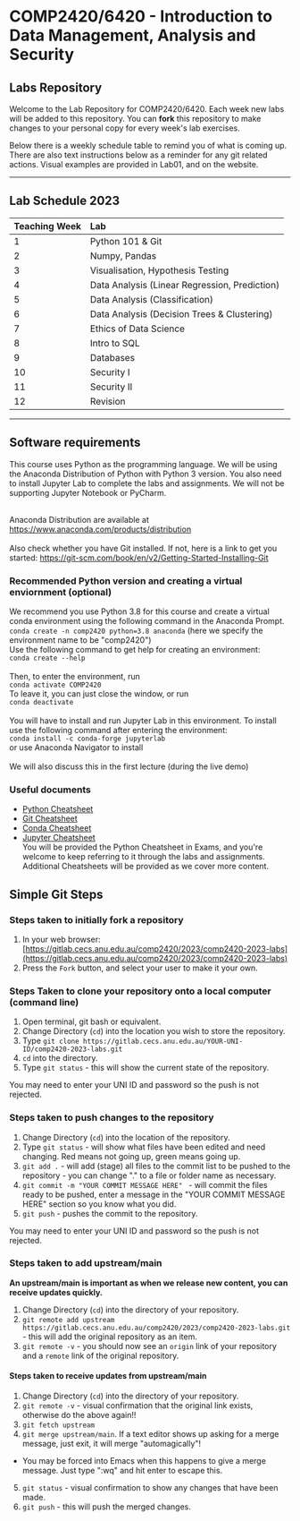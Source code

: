# COMP2420/6420 - Introduction to Data Management, Analysis and Security
## Labs Repository

Welcome to the Lab Repository for COMP2420/6420. Each week new labs will be added to this repository.
You can **fork** this repository to make changes to your
personal copy for every week's lab exercises.

Below there is a weekly schedule table to remind you of what is coming up.
There are also text instructions below as a reminder for any git related actions.
Visual examples are provided in Lab01, and on the website.

*****

## Lab Schedule 2023

| Teaching Week | Lab                                  |
| :--- | :-------------------------------------------- |
| 1    | Python 101 & Git                              |
| 2    | Numpy, Pandas                                 |
| 3    | Visualisation, Hypothesis Testing             |
| 4    | Data Analysis (Linear Regression, Prediction) |
| 5    | Data Analysis (Classification)                |
| 6    | Data Analysis (Decision Trees & Clustering)   |
| 7    | Ethics of Data Science                        |
| 8    | Intro to SQL                                  |
| 9    | Databases                                     |
| 10   | Security I                                    |
| 11   | Security II                                   |
| 12   | Revision                                      |

******
## Software requirements
This course uses Python as the programming language.
We will be using the Anaconda Distribution of Python with Python 3 version. 
You also need to install Jupyter Lab to complete the labs and assignments. 
We will not be supporting Jupyter Notebook or PyCharm.

<br> Anaconda Distribution are available at https://www.anaconda.com/products/distribution
<br>
<br> Also check whether you have Git installed. If not, here is a link to get you started:
https://git-scm.com/book/en/v2/Getting-Started-Installing-Git

### Recommended Python version and creating a virtual enviornment (optional)
We recommend you use Python 3.8 for this course and create a virtual conda environment using the following command in the Anaconda Prompt.
<br> ```conda create -n comp2420 python=3.8 anaconda``` (here we specify the environment name to be "comp2420")
<br> Use the following command to get help for creating an environment:
<br> ```conda create --help```
<br>
<br> Then, to enter the environment, run
<br> ```conda activate COMP2420```
<br> To leave it, you can just close the window, or run
<br> ```conda deactivate```
<br> 
<br> You will have to install and run Jupyter Lab in this environment. To install use the following command after entering the environment:
<br> ```conda install -c conda-forge jupyterlab```
<br> or use Anaconda Navigator to install
<br> 
<br> We will also discuss this in the first lecture (during the live demo)

### Useful documents
- [Python Cheatsheet](./Lab01/helpManuals/python_beginners.pdf)
- [Git Cheatsheet](./Lab01/helpManuals/atlassian-git-cheatsheet.pdf)
- [Conda Cheatsheet](./Lab01/helpManuals/conda-cheatsheet.pdf)
- [Jupyter Cheatsheet](./Lab01/helpManuals/JupyterLab-Cheatsheet.pdf)
<br> You will be provided the Python Cheatsheet in Exams, and you're welcome to keep referring to it through the labs and assignments. Additional Cheatsheets will be provided as we cover more content.

## Simple Git Steps

### Steps taken to initially fork a repository

1. In your web browser: [https://gitlab.cecs.anu.edu.au/comp2420/2023/comp2420-2023-labs](https://gitlab.cecs.anu.edu.au/comp2420/2023/comp2420-2023-labs)
2. Press the `Fork` button, and select your user to make it your own.

### Steps Taken to clone your repository onto a local computer (command line)

1. Open terminal, git bash or equivalent.
2. Change Directory (`cd`) into the location you wish to store the repository.
3. Type `git clone https://gitlab.cecs.anu.edu.au/YOUR-UNI-ID/comp2420-2023-labs.git`
4. `cd` into the directory.
5. Type `git status` - this will show the current state of the repository.

You may need to enter your UNI ID and password so the push is not rejected.

### Steps taken to push changes to the repository

1. Change Directory (`cd`) into the location of the repository.
2. Type `git status` - will show what files have been edited and need changing. Red means not going up, green means going up.
3. `git add .` - will add (stage) all files to the commit list to be pushed to the repository - you can change "." to a file or folder name as necessary.
4. `git commit -m "YOUR COMMIT MESSAGE HERE" ` - will commit the files ready to be pushed, enter a message in the "YOUR COMMIT MESSAGE HERE" section so you know what you did.
5. `git push` - pushes the commit to the repository.

You may need to enter your UNI ID and password so the push is not rejected.

### Steps taken to add upstream/main
**An upstream/main is important as when we release new content, you can receive updates quickly.**

1. Change Directory (`cd`) into the directory of your repository.
2. `git remote add upstream https://gitlab.cecs.anu.edu.au/comp2420/2023/comp2420-2023-labs.git` - this will add the original repository as an item.
3. `git remote -v` - you should now see an `origin` link of your repository and a `remote` link of the original repository.

#### Steps taken to receive updates from upstream/main

1. Change Directory (`cd`) into the directory of your repository.
2. `git remote -v` - visual confirmation that the original link exists, otherwise do the above again!!
3. `git fetch upstream`
4. `git merge upstream/main`. If a text editor shows up asking for a merge message, just exit, it will merge "automagically"!
  - You may be forced into Emacs when this happens to give a merge message. Just type ":wq" and hit enter to escape this.
5. `git status` - visual confirmation to show any changes that have been made.
6. `git push` - this will push the merged changes.
